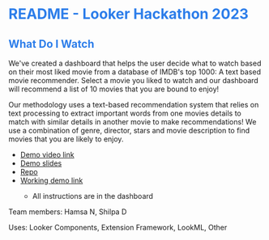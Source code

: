 <h1><span style="color:#2d7eea">README - Looker Hackathon 2023</span></h1>

<h2><span style="color:#2d7eea">What Do I Watch</span></h2>


<p>We've created a dashboard that helps the user decide what to watch based on their most liked movie from a database of IMDB's top 1000: A text based movie recommender. Select a movie you liked to watch and our dashboard will recommend a list of 10 movies that you are bound to enjoy!</p>
<p>Our methodology uses a text-based recommendation system that relies on text processing to extract important words from one movies details to match with similar details in another movie to make recommendations! We use a combination of genre, director, stars and movie description to find movies that you are likely to enjoy.</p>

<ul>
<li><a href="" target="_blank">Demo video link</a></li>
<li><a href="https://docs.google.com/presentation/d/1hDxJxINW67dPChyE0yAnPtubOYfjPq7fIL2stg2519U/edit#slide=id.g2632bd4c598_0_0" target="_blank">Demo slides</a></li>
<li><a href="https://github.com/hniranjan-tc/looker-hackathon-2023" target="_blank">Repo</a></li>
<li><a href="https://hack.looker.com/dashboards/108?SELECT+A+MOVIE+=Casino+Royale" target="_blank">Working demo link</a></li>
   <ul> <li>All instructions are in the dashboard</li></ul>
</ul>
<p>Team members: Hamsa N, Shilpa D</p>
<p></p>Uses: Looker Components, Extension Framework, LookML, Other</p>

